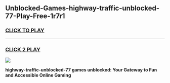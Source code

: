 
## Unblocked-Games-highway-traffic-unblocked-77-Play-Free-1r7r1
<h3>
<a href="https://premium76.site?title=highway-traffic-unblocked-77&ref=18A">CLICK TO PLAY</a></h3>
<hr>

<h3>
<a href="https://premium76.site?title=highway-traffic-unblocked-77&ref=18A">CLICK 2 PLAY</a>
  
</h3>

<a href="https://premium76.site?title=highway-traffic-unblocked-77&ref=18A"><img src="https://clearcache.store/games.png"></a>


**highway-traffic-unblocked-77 games unblocked: Your Gateway to Fun and Accessible Online Gaming**
